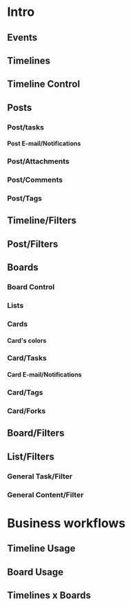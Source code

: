# Intro

## Events

## Timelines

## Timeline Control

## Posts

### Post/tasks

#### Post E-mail/Notifications

### Post/Attachments

### Post/Comments

### Post/Tags

## Timeline/Filters

## Post/Filters

##  Boards

### Board Control

### Lists

### Cards

#### Card's colors

### Card/Tasks

#### Card E-mail/Notifications

### Card/Tags

### Card/Forks

## Board/Filters

## List/Filters

### General Task/Filter

### General Content/Filter

# Business workflows

## Timeline Usage

## Board Usage

## Timelines x Boards



